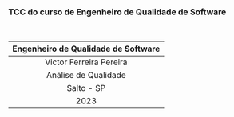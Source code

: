 ### TCC do curso de Engenheiro de Qualidade de Software

</br>

| Engenheiro de Qualidade de Software |
|    :----:                           |
| Victor Ferreira Pereira             |
| Análise de Qualidade                |
| Salto - SP                          |
| 2023                                |

